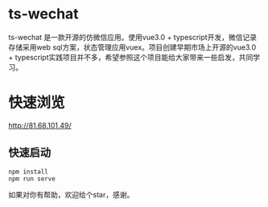 # ts-wechat
ts-wechat 是一款开源的仿微信应用。使用vue3.0 + typescript开发，微信记录存储采用web sql方案，状态管理应用vuex。项目创建早期市场上开源的vue3.0 + typescript实践项目并不多，希望参照这个项目能给大家带来一些启发，共同学习。

# 快速浏览
http://81.68.101.49/

## 快速启动
```
npm install
npm run serve
```
如果对你有帮助，欢迎给个star，感谢。
